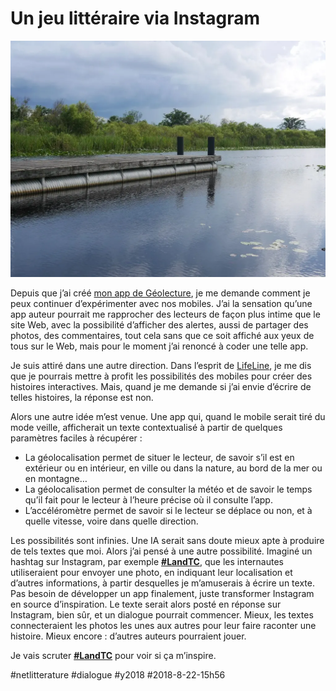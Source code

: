 # Un jeu littéraire via Instagram

![Un lieu, une histoire](_i/P1060290.webp)

Depuis que j’ai créé [mon app de Géolecture](../../page/geolecture), je me demande comment je peux continuer d’expérimenter avec nos mobiles. J’ai la sensation qu’une app auteur pourrait me rapprocher des lecteurs de façon plus intime que le site Web, avec la possibilité d’afficher des alertes, aussi de partager des photos, des commentaires, tout cela sans que ce soit affiché aux yeux de tous sur le Web, mais pour le moment j’ai renoncé à coder une telle app.

Je suis attiré dans une autre direction. Dans l’esprit de [LifeLine](https://itunes.apple.com/us/app/lifeline/id982354972?mt=8), je me dis que je pourrais mettre à profit les possibilités des mobiles pour créer des histoires interactives. Mais, quand je me demande si j’ai envie d’écrire de telles histoires, la réponse est non.

Alors une autre idée m’est venue. Une app qui, quand le mobile serait tiré du mode veille, afficherait un texte contextualisé à partir de quelques paramètres faciles à récupérer :

* La géolocalisation permet de situer le lecteur, de savoir s’il est en extérieur ou en intérieur, en ville ou dans la nature, au bord de la mer ou en montagne…
* La géolocalisation permet de consulter la météo et de savoir le temps qu’il fait pour le lecteur à l’heure précise où il consulte l’app.
* L’accéléromètre permet de savoir si le lecteur se déplace ou non, et à quelle vitesse, voire dans quelle direction.

Les possibilités sont infinies. Une IA serait sans doute mieux apte à produire de tels textes que moi. Alors j’ai pensé à une autre possibilité. Imaginé un hashtag sur Instagram, par exemple [**#LandTC**](https://www.instagram.com/explore/tags/LandTC/), que les internautes utiliseraient pour envoyer une photo, en indiquant leur localisation et d’autres informations, à partir desquelles je m’amuserais à écrire un texte. Pas besoin de développer un app finalement, juste transformer Instagram en source d’inspiration. Le texte serait alors posté en réponse sur Instagram, bien sûr, et un dialogue pourrait commencer. Mieux, les textes connecteraient les photos les unes aux autres pour leur faire raconter une histoire. Mieux encore : d’autres auteurs pourraient jouer.

Je vais scruter [**#LandTC**](https://www.instagram.com/explore/tags/LandTC/) pour voir si ça m’inspire.



#netlitterature #dialogue #y2018 #2018-8-22-15h56
